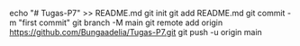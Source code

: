 echo "# Tugas-P7" >> README.md
git init
git add README.md
git commit -m "first commit"
git branch -M main
git remote add origin https://github.com/Bungaadelia/Tugas-P7.git
git push -u origin main
